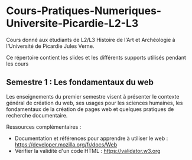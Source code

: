 # Cours-Pratiques-Numeriques-Universite-Picardie-L2-L3

Cours donné aux étudiants de L2/L3 Histoire de l'Art et Archéologie à l'Université de Picardie Jules Verne.

Ce répertoire contient les slides et les différents supports utilisés pendant les cours

## Semestre 1 : Les fondamentaux du web

Les enseignements du premier semestre visent à présenter le contexte général de création du web, ses usages pour les sciences humaines, les fondamentaux de la création de pages web et quelques pratiques de recherche documentaire.

Ressources complémentaires :

- Documentation et références pour apprendre à utiliser le web : https://developer.mozilla.org/fr/docs/Web
- Vérifier la validité d'un code HTML : https://validator.w3.org
